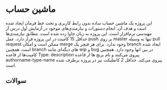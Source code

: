 # ماشین حساب
این پروژه یک ماشین حساب ساده بدون رابط کاربری و تحت خط فرمان ایجاد شده است و هدف آن، انجام دستورات و نیازمندی‌های موجود در آزمایش اول درس آز مهندسی نرم‌افزار است. این پروژه به زبان جاوا زده شده است.
مطابق نیازمندی‌ها حداقل 15 کامیت در این پروژه قرار دارد. عمل push بر روی master تنها به وسیله pull request ممکن است و امکان merge وجود ندارد. برای هر فیچر یک branch ایجاد شده است. همچنین branch های دیگه‌ای مانند wip
و bug در بین انها وجود دارد. همچنین کامیت‌ها از قاعده Type: description پیروی می‌کنند و نام برنچ ها از قاعده authorname-type-name پیروی می‌کند. حداقل 2 کانفلیکت نیز در پروژه برطرف شده است.

## سوالات
